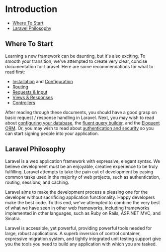 # Introduction

- [Where To Start](#where-to-start)
- [Laravel Philosophy](#laravel-philosophy)

<a name="where-to-start"></a>
## Where To Start

Learning a new framework can be daunting, but it's also exciting. To smooth your transition, we've attempted to create very clear, concise documentation for Laravel. Here are some recommendations for what to read first:

- [Installation](installation.md) and [Configuration](configuration.md)
- [Routing](routing.md)
- [Requests & Input](requests.md)
- [Views & Responses](responses.md)
- [Controllers](controllers.md)

After reading through these documents, you should have a good grasp on basic request / response handling in Laravel. Next, you may wish to read about [configuring your database](database.md), the [fluent query builder](queries.md), and the [Eloquent ORM](eloquent.md). Or, you may wish to read about [authentication and security](security.md) so you can start signing people into your application.

<a name="laravel-philosophy"></a>
## Laravel Philosophy

Laravel is a web application framework with expressive, elegant syntax. We believe development must be an enjoyable, creative experience to be truly fulfilling. Laravel attempts to take the pain out of development by easing common tasks used in the majority of web projects, such as authentication, routing, sessions, and caching.

Laravel aims to make the development process a pleasing one for the developer without sacrificing application functionality. Happy developers make the best code. To this end, we've attempted to combine the very best of what we have seen in other web frameworks, including frameworks implemented in other languages, such as Ruby on Rails, ASP.NET MVC, and Sinatra.

Laravel is accessible, yet powerful, providing powerful tools needed for large, robust applications. A superb inversion of control container, expressive migration system, and tightly integrated unit testing support give you the tools you need to build any application with which you are tasked.

